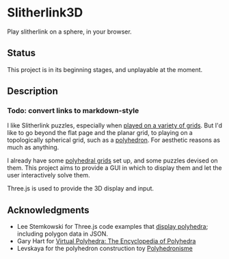 # Slitherlink3D
Play slitherlink on a sphere, in your browser.

## Status
This project is in its beginning stages, and unplayable at the moment.

## Description
### Todo: convert links to markdown-style
I like Slitherlink puzzles, especially when <a href="http://krazydad.com/tablet/vslitherlink/?kind=penrose_lg_d2&volumeNumber=1&bookNumber=1&puzzleNumber=6">played on a variety of grids</a>.
But I'd like to go beyond the flat page and the planar grid, to playing on a topologically spherical grid, such as a <a href="http://www.georgehart.com/sculpture/roads-untaken.html">polyhedron</a>. For aesthetic reasons as much as anything.

I already have some <a href="http://levskaya.github.io/polyhedronisme/">polyhedral grids</a> set up, and some puzzles devised on them. This project aims to provide a GUI in which to display them and let the user interactively
solve them.

Three.js is used to provide the 3D display and input.

## Acknowledgments
- Lee Stemkowski for Three.js code examples that <a href="http://stemkoski.github.io/Three.js/Polyhedra.html">display polyhedra</a>; including polygon data in JSON.
- Gary Hart for <a href="http://www.georgehart.com/virtual-polyhedra/vp.html">Virtual Polyhedra: The Encyclopedia of Polyhedra</a>
- Levskaya for the polyhedron construction toy <a href="http://levskaya.github.io/polyhedronisme/">Polyhedronisme</a>